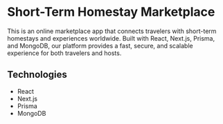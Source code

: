 # Short-Term Homestay Marketplace

This is an online marketplace app that connects travelers with short-term homestays and experiences worldwide. Built with React, Next.js, Prisma, and MongoDB, our platform provides a fast, secure, and scalable experience for both travelers and hosts.

## Technologies

- React
- Next.js
- Prisma
- MongoDB
